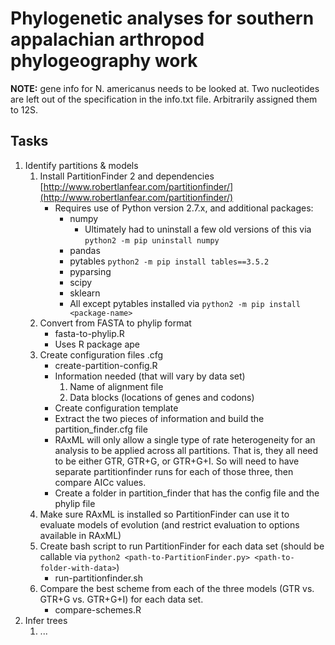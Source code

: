 # Phylogenetic analyses for southern appalachian arthropod phylogeography work

**NOTE:** gene info for N. americanus needs to be looked at. Two nucleotides are left out of the specification in the info.txt file. Arbitrarily assigned them to 12S.

## Tasks
1. Identify partitions & models
    1. Install PartitionFinder 2 and dependencies [http://www.robertlanfear.com/partitionfinder/](http://www.robertlanfear.com/partitionfinder/)
        + Requires use of Python version 2.7.x, and additional packages:
            + numpy
                + Ultimately had to uninstall a few old versions of this via
                `python2 -m pip uninstall numpy`
            + pandas
            + pytables `python2 -m pip install tables==3.5.2`
            + pyparsing
            + scipy
            + sklearn
            + All except pytables installed via `python2 -m pip install <package-name>`
    2. Convert from FASTA to phylip format
        + fasta-to-phylip.R
        + Uses R package ape
    3. Create configuration files .cfg
        + create-partition-config.R
        + Information needed (that will vary by data set)
            1. Name of alignment file
            2. Data blocks (locations of genes and codons)
        + Create configuration template
        + Extract the two pieces of information and build the partition_finder.cfg file
        + RAxML will only allow a single type of rate heterogeneity for an analysis to be applied across all partitions. That is, they all need to be either GTR, GTR+G, or GTR+G+I. So will need to have separate partitionfinder runs for each of those three, then compare AICc values.
        + Create a folder in partition_finder that has the config file and the phylip file
    4. Make sure RAxML is installed so PartitionFinder can use it to evaluate models of evolution (and restrict evaluation to options available in RAxML)
    5. Create bash script to run PartitionFinder for each data set (should be callable via `python2 <path-to-PartitionFinder.py> <path-to-folder-with-data>`)
        + run-partitionfinder.sh
    6. Compare the best scheme from each of the three models (GTR vs. GTR+G vs. GTR+G+I) for each data set.
        + compare-schemes.R
2. Infer trees
    1. ...